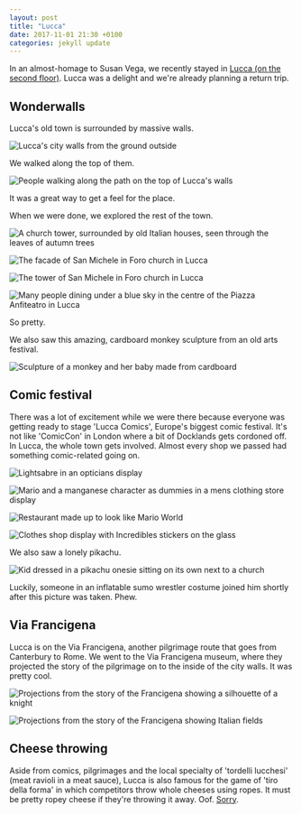 ```yaml
---
layout: post
title: "Lucca"
date: 2017-11-01 21:30 +0100
categories: jekyll update
---
```


In an almost-homage to Susan Vega, we recently stayed in [Lucca (on the second floor)](http://youtu.be/VZt7J0iaUD0?t=26s). Lucca was a delight and we're already planning a return trip.

## Wonderwalls

Lucca's old town is surrounded by massive walls.

![Lucca's city walls from the ground outside](https://github.com/tombye/trexit/raw/gh-pages/assets/images/lucca-walls.jpg)

We walked along the top of them.

![People walking along the path on the top of Lucca's walls](https://github.com/tombye/trexit/raw/gh-pages/assets/images/lucca-walls-from-on-top.jpg)

It was a great way to get a feel for the place.

When we were done, we explored the rest of the town. 

![A church tower, surrounded by old Italian houses, seen through the leaves of autumn trees](https://github.com/tombye/trexit/raw/gh-pages/assets/images/lucca-buildings-and-church-tower.jpg)

![The facade of San Michele in Foro church in Lucca](https://github.com/tombye/trexit/raw/gh-pages/assets/images/san-michele-in-foro-facade-lucca.jpg)

![The tower of San Michele in Foro church in Lucca](https://github.com/tombye/trexit/raw/gh-pages/assets/images/san-michele-in-foro-tower-lucca.jpg)

![Many people dining under a blue sky in the centre of the Piazza Anfiteatro in Lucca](https://github.com/tombye/trexit/raw/gh-pages/assets/images/piazza-anfiteatro-lucca.jpg)

So pretty.

We also saw this amazing, cardboard monkey sculpture from an old arts festival.

![Sculpture of a monkey and her baby made from cardboard](https://github.com/tombye/trexit/raw/gh-pages/assets/images/lucca-monkey-sculpture-front.jpg)

## Comic festival

There was a lot of excitement while we were there because everyone was getting ready to stage 'Lucca Comics', Europe's biggest comic festival. It's not like 'ComicCon' in London where a bit of Docklands gets cordoned off. In Lucca, the whole town gets involved. Almost every shop we passed had something comic-related going on.

![Lightsabre in an opticians display](https://github.com/tombye/trexit/raw/gh-pages/assets/images/comic-fest-lightsaber-in-opticians-window.jpg)

![Mario and a manganese character as dummies in a mens clothing store display]( https://github.com/tombye/trexit/raw/gh-pages/assets/images/comic-fest-mario-in-shirt-shop-display.jpg)

![Restaurant made up to look like Mario World](https://github.com/tombye/trexit/raw/gh-pages/assets/images/comic-fest-mario-restaurant.jpg)

![Clothes shop display with Incredibles stickers on the glass](https://github.com/tombye/trexit/raw/gh-pages/assets/images/comic-fest-incredibles-clothes-shop-display.jpg)

We also saw a lonely pikachu.

![Kid dressed in a pikachu onesie sitting on its own next to a church](https://github.com/tombye/trexit/raw/gh-pages/assets/images/lonely-pikachu.jpg)

Luckily, someone in an inflatable sumo wrestler costume joined him shortly after this picture was taken. Phew.

## Via Francigena

Lucca is on the Via Francigena, another pilgrimage route that goes from Canterbury to Rome. We went to the Via Francigena museum, where they projected the story of the pilgrimage on to the inside of the city walls. It was pretty cool.

![Projections from the story of the Francigena showing a silhouette of a knight](https://github.com/tombye/trexit/raw/gh-pages/assets/images/francigena-video-silhouette.jpg)

![Projections from the story of the Francigena showing Italian fields](https://github.com/tombye/trexit/raw/gh-pages/assets/images/francigena-video-fields-and-trees.jpg)

## Cheese throwing

Aside from comics, pilgrimages and the local specialty of 'tordelli lucchesi' (meat ravioli in a meat sauce), Lucca is also famous for the game of 'tiro della forma' in which competitors throw whole cheeses using ropes. It must be pretty ropey cheese if they're throwing it away. Oof. [Sorry](https://youtu.be/fRh_vgS2dFE?t=1m21s).
